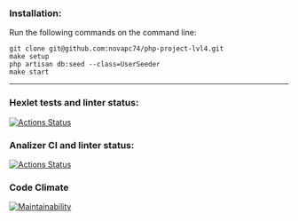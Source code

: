 ### Installation:
Run the following commands on the command line:
```
git clone git@github.com:novapc74/php-project-lvl4.git
make setup
php artisan db:seed --class=UserSeeder
make start
```
***
### Hexlet tests and linter status:
[![Actions Status](https://github.com/novapc74/php-project-lvl4/workflows/hexlet-check/badge.svg)](https://github.com/novapc74/php-project-lvl4/actions)

### Analizer CI and linter status:
[![Actions Status](https://github.com/novapc74/php-project-lvl4/workflows/analizer-ci/badge.svg)](https://github.com/novapc74/php-project-lvl4/actions)

### Code Climate
[![Maintainability](https://api.codeclimate.com/v1/badges/399ab8795956d36a8ee1/maintainability)](https://codeclimate.com/github/novapc74/php-project-lvl4/maintainability)
